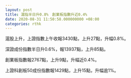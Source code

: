 ```yaml
---
layout: post
title: 滬指半日升0.8%　創業板指數升近0.4%
date: 2020-08-31 11:50:58.000000000 +08:00
categories: rthk
---
```


滬股上升，上證指數上午收報3430點，上升27點，升幅0.8%。

深證成份指數半日升0.6%，報13937點，上升85點。

創業板指數報2767點，上升9點，升幅近0.4%。

上證科創板50成份指數報1429點，上升15點，升幅逾1%。
